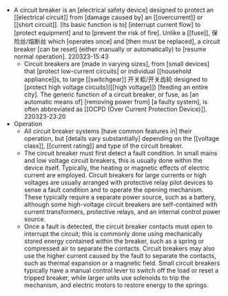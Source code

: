 - A circuit breaker is an [electrical safety device] designed to protect an [[electrical circuit]] from [damage caused by] an [[overcurrent]] or [[short circuit]]. [Its basic function is to] [interrupt current flow] to [protect equipment] and to [prevent the risk of fire]. Unlike a [[fuse]], 保险丝/熔断丝 which [operates once] and [then must be replaced], a circuit breaker [can be reset] (either manually or automatically) to [resume normal operation].
220323-15:43
    - Circuit breakers are [made in varying sizes], from [small devices] that [protect low-current circuits] or individual [[household appliance]]s, to large [[switchgear]] 开关柜/开关齿轮 designed to [protect high voltage circuits]([[high voltage]]) [feeding an entire city]. The generic function of a circuit breaker, or fuse, as [an automatic means of] [removing power from] [a faulty system], is often abbreviated as [[OCPD (Over Current Protection Device)]].
220323-23:20
- Operation
    - All circuit breaker systems [have common features in] their operation, but [details vary substantially] depending on the [[voltage class]], [[current rating]] and type of the circuit breaker.
    - The circuit breaker must first detect a fault condition. In small mains and low voltage circuit breakers, this is usually done within the device itself. Typically, the heating or magnetic effects of electric current are employed. Circuit breakers for large currents or high voltages are usually arranged with protective relay pilot devices to sense a fault condition and to operate the opening mechanism. These typically require a separate power source, such as a battery, although some high-voltage circuit breakers are self-contained with current transformers, protective relays, and an internal control power source.
    - Once a fault is detected, the circuit breaker contacts must open to interrupt the circuit; this is commonly done using mechanically stored energy contained within the breaker, such as a spring or compressed air to separate the contacts. Circuit breakers may also use the higher current caused by the fault to separate the contacts, such as thermal expansion or a magnetic field. Small circuit breakers typically have a manual control lever to switch off the load or reset a tripped breaker, while larger units use solenoids to trip the mechanism, and electric motors to restore energy to the springs.
